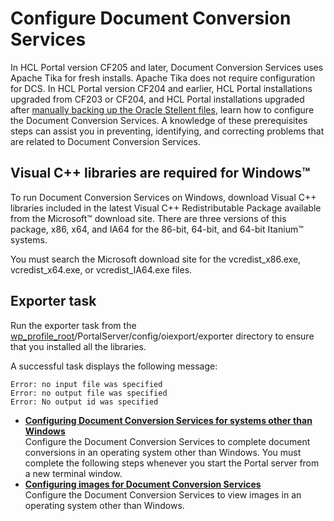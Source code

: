 # Configure Document Conversion Services

In HCL Portal version CF205 and later, Document Conversion Services uses Apache Tika for fresh installs. Apache Tika does not require configuration for DCS.  In HCL Portal version CF204 and earlier, HCL Portal installations upgraded from CF203 or CF204, and HCL Portal installations upgraded after [manually backing up the Oracle Stellent files](../dcs_backup.md), learn how to configure the Document Conversion Services.  A knowledge of these prerequisites steps can assist you in preventing, identifying, and correcting problems that are related to Document Conversion Services.

## Visual C++ libraries are required for Windows™

To run Document Conversion Services on Windows, download Visual C++ libraries included in the latest Visual C++ Redistributable Package available from the Microsoft™ download site. There are three versions of this package, x86, x64, and IA64 for the 86-bit, 64-bit, and 64-bit Itanium™ systems.

You must search the Microsoft download site for the vcredist\_x86.exe, vcredist\_x64.exe, or vcredist\_IA64.exe files.

## Exporter task

Run the exporter task from the [wp\_profile\_root](../../../../guide_me/wpsdirstr.md)/PortalServer/config/oiexport/exporter directory to ensure that you installed all the libraries.

A successful task displays the following message:

```
Error: no input file was specified
Error: no output file was specified
Error: No output id was specified
```

-   **[Configuring Document Conversion Services for systems other than Windows](./dcs_config_nonwin.md)**  
Configure the Document Conversion Services to complete document conversions in an operating system other than Windows. You must complete the following steps whenever you start the Portal server from a new terminal window.
-   **[Configuring images for Document Conversion Services](./dcs_config_images.md)**  
Configure the Document Conversion Services to view images in an operating system other than Windows.


